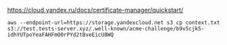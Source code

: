 https://cloud.yandex.ru/docs/certificate-manager/quickstart/

```
aws --endpoint-url=https://storage.yandexcloud.net s3 cp context.txt s3://test.tests-server.xyz/.well-known/acme-challenge/b9v5cjk5-idhYUTpoYeaFAHFmO0rPYd2tBveEicU8WQ
```
